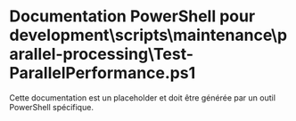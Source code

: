 # Documentation PowerShell pour development\scripts\maintenance\parallel-processing\Test-ParallelPerformance.ps1

Cette documentation est un placeholder et doit être générée par un outil PowerShell spécifique.
